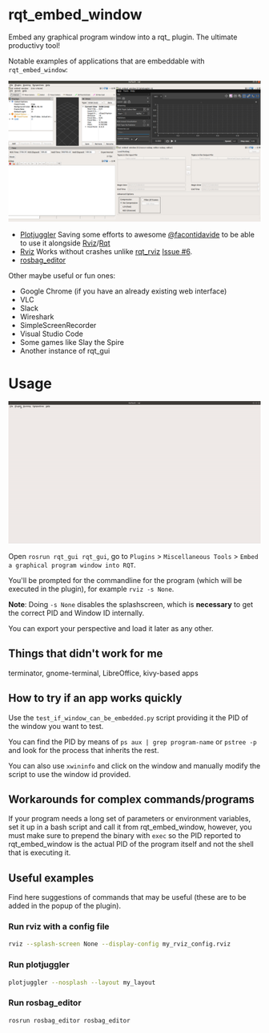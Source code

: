 # rqt_embed_window

Embed any graphical program window into a rqt_ plugin. The ultimate productivy tool!

Notable examples of applications that are embeddable with `rqt_embed_window`:

![Screenshot of SimpleScreenRecorder, Rviz, Plotjuggler, rosbag_editor and a normal rqt_console](screenshot1.png)

* [Plotjuggler](https://www.plotjuggler.io) Saving some efforts to awesome [@facontidavide](https://github.com/facontidavide) to be able to use it alongside [Rviz](https://github.com/facontidavide/PlotJuggler/issues/87)/[Rqt](https://github.com/facontidavide/PlotJuggler/issues/5)
* [Rviz](http://wiki.ros.org/rviz) Works without crashes unlike [rqt_rviz](http://wiki.ros.org/rqt_rviz) [Issue #6](https://github.com/ros-visualization/rqt_rviz/issues/6).
* [rosbag_editor](https://github.com/facontidavide/rosbag_editor)

Other maybe useful or fun ones:
* Google Chrome (if you have an already existing web interface)
* VLC
* Slack
* Wireshark
* SimpleScreenRecorder
* Visual Studio Code
* Some games like Slay the Spire
* Another instance of rqt_gui


# Usage

![Example usage in rqt_gui](usage.gif)

Open `rosrun rqt_gui rqt_gui`, go to `Plugins` > `Miscellaneous Tools` > `Embed a graphical program window into RQT`.

You'll be prompted for the commandline for the program (which will be executed in the plugin), for example `rviz -s None`.

**Note**: Doing `-s None` disables the splashscreen, which is **necessary** to get the correct PID and Window ID internally.

You can export your perspective and load it later as any other.

## Things that didn't work for me
terminator, gnome-terminal, LibreOffice, kivy-based apps


## How to try if an app works quickly
Use the `test_if_window_can_be_embedded.py` script providing it the PID of the window you want to test.

You can find the PID by means of `ps aux | grep program-name` or `pstree -p` and look for the process that inherits the rest.

You can also use `xwininfo` and click on the window and manually modify the script to use the window id provided.

## Workarounds for complex commands/programs
If your program needs a long set of parameters or environment variables, set it up in a bash
script and call it from rqt_embed_window, however, you must make sure to prepend the binary with `exec` so the PID reported to rqt_embed_window is the actual PID of the program itself and not the
shell that is executing it.

## Useful examples

Find here suggestions of commands that may be useful (these are to be added in the popup of the plugin).

### Run rviz with a config file
```bash
rviz --splash-screen None --display-config my_rviz_config.rviz
```

### Run plotjuggler
```bash
plotjuggler --nosplash --layout my_layout
```

### Run rosbag_editor
```bash
rosrun rosbag_editor rosbag_editor
```

